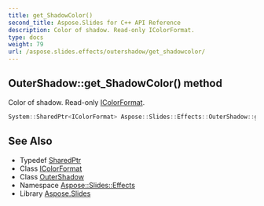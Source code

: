 ```yaml
---
title: get_ShadowColor()
second_title: Aspose.Slides for C++ API Reference
description: Color of shadow. Read-only IColorFormat.
type: docs
weight: 79
url: /aspose.slides.effects/outershadow/get_shadowcolor/
---
```

## OuterShadow::get_ShadowColor() method


Color of shadow. Read-only [IColorFormat](../../../aspose.slides/icolorformat/).

```cpp
System::SharedPtr<IColorFormat> Aspose::Slides::Effects::OuterShadow::get_ShadowColor() override
```

## See Also

* Typedef [SharedPtr](../../../system/sharedptr/)
* Class [IColorFormat](../../../aspose.slides/icolorformat/)
* Class [OuterShadow](../)
* Namespace [Aspose::Slides::Effects](../../)
* Library [Aspose.Slides](../../../)